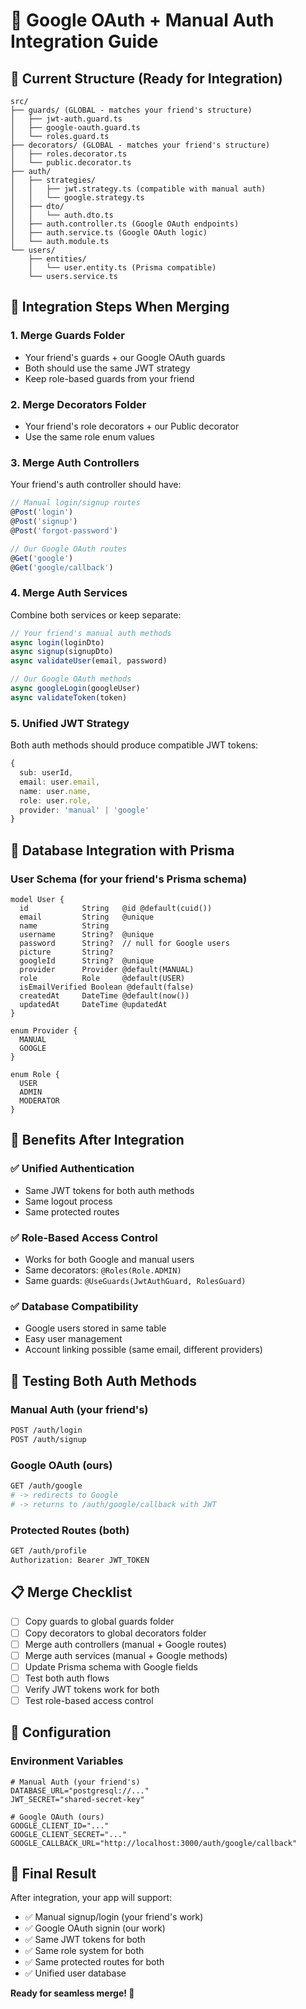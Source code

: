 # 🔗 Google OAuth + Manual Auth Integration Guide

## 📁 Current Structure (Ready for Integration)

```
src/
├── guards/ (GLOBAL - matches your friend's structure)
│   ├── jwt-auth.guard.ts
│   ├── google-oauth.guard.ts
│   └── roles.guard.ts
├── decorators/ (GLOBAL - matches your friend's structure)
│   ├── roles.decorator.ts
│   └── public.decorator.ts
├── auth/
│   ├── strategies/
│   │   ├── jwt.strategy.ts (compatible with manual auth)
│   │   └── google.strategy.ts
│   ├── dto/
│   │   └── auth.dto.ts
│   ├── auth.controller.ts (Google OAuth endpoints)
│   ├── auth.service.ts (Google OAuth logic)
│   └── auth.module.ts
└── users/
    ├── entities/
    │   └── user.entity.ts (Prisma compatible)
    └── users.service.ts
```

## 🤝 Integration Steps When Merging

### 1. **Merge Guards Folder**

- Your friend's guards + our Google OAuth guards
- Both should use the same JWT strategy
- Keep role-based guards from your friend

### 2. **Merge Decorators Folder**

- Your friend's role decorators + our Public decorator
- Use the same role enum values

### 3. **Merge Auth Controllers**

Your friend's auth controller should have:

```typescript
// Manual login/signup routes
@Post('login')
@Post('signup')
@Post('forgot-password')

// Our Google OAuth routes
@Get('google')
@Get('google/callback')
```

### 4. **Merge Auth Services**

Combine both services or keep separate:

```typescript
// Your friend's manual auth methods
async login(loginDto)
async signup(signupDto)
async validateUser(email, password)

// Our Google OAuth methods
async googleLogin(googleUser)
async validateToken(token)
```

### 5. **Unified JWT Strategy**

Both auth methods should produce compatible JWT tokens:

```typescript
{
  sub: userId,
  email: user.email,
  name: user.name,
  role: user.role,
  provider: 'manual' | 'google'
}
```

## 🔄 Database Integration with Prisma

### User Schema (for your friend's Prisma schema)

```prisma
model User {
  id            String   @id @default(cuid())
  email         String   @unique
  name          String
  username      String?  @unique
  password      String?  // null for Google users
  picture       String?
  googleId      String?  @unique
  provider      Provider @default(MANUAL)
  role          Role     @default(USER)
  isEmailVerified Boolean @default(false)
  createdAt     DateTime @default(now())
  updatedAt     DateTime @updatedAt
}

enum Provider {
  MANUAL
  GOOGLE
}

enum Role {
  USER
  ADMIN
  MODERATOR
}
```

## 🚀 Benefits After Integration

### ✅ Unified Authentication

- Same JWT tokens for both auth methods
- Same logout process
- Same protected routes

### ✅ Role-Based Access Control

- Works for both Google and manual users
- Same decorators: `@Roles(Role.ADMIN)`
- Same guards: `@UseGuards(JwtAuthGuard, RolesGuard)`

### ✅ Database Compatibility

- Google users stored in same table
- Easy user management
- Account linking possible (same email, different providers)

## 🧪 Testing Both Auth Methods

### Manual Auth (your friend's)

```bash
POST /auth/login
POST /auth/signup
```

### Google OAuth (ours)

```bash
GET /auth/google
# -> redirects to Google
# -> returns to /auth/google/callback with JWT
```

### Protected Routes (both)

```bash
GET /auth/profile
Authorization: Bearer JWT_TOKEN
```

## 📋 Merge Checklist

- [ ] Copy guards to global guards folder
- [ ] Copy decorators to global decorators folder
- [ ] Merge auth controllers (manual + Google routes)
- [ ] Merge auth services (manual + Google methods)
- [ ] Update Prisma schema with Google fields
- [ ] Test both auth flows
- [ ] Verify JWT tokens work for both
- [ ] Test role-based access control

## 🔧 Configuration

### Environment Variables

```env
# Manual Auth (your friend's)
DATABASE_URL="postgresql://..."
JWT_SECRET="shared-secret-key"

# Google OAuth (ours)
GOOGLE_CLIENT_ID="..."
GOOGLE_CLIENT_SECRET="..."
GOOGLE_CALLBACK_URL="http://localhost:3000/auth/google/callback"
```

## 🎯 Final Result

After integration, your app will support:

- ✅ Manual signup/login (your friend's work)
- ✅ Google OAuth signin (our work)
- ✅ Same JWT tokens for both
- ✅ Same role system for both
- ✅ Same protected routes for both
- ✅ Unified user database

**Ready for seamless merge! 🚀**
